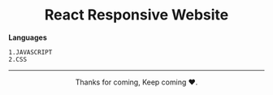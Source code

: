 
<h1 align="center">React Responsive Website</h1>


**Languages**
```
1.JAVASCRIPT
2.CSS
```

<hr>
<p align="center">Thanks for coming, Keep coming ❤️.</p>